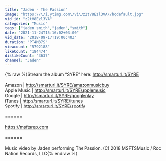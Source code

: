 ```yaml
---
title: "Jaden - The Passion"
image: "https:\/\/i.ytimg.com\/vi\/z2tV8Ezl3VA\/hqdefault.jpg"
vid_id: "z2tV8Ezl3VA"
categories: "Music"
tags: ["jaden smith","jaden","smith"]
date: "2021-11-24T15:16:02+03:00"
vid_date: "2018-09-17T19:00:40Z"
duration: "PT4M37S"
viewcount: "5792188"
likeCount: "184474"
dislikeCount: "3637"
channel: "Jaden"
---
```

{% raw %}Stream the album “SYRE” here: <a rel="nofollow" target="blank" href="http://smarturl.it/SYRE">http://smarturl.it/SYRE</a><br /><br />Amazon | <a rel="nofollow" target="blank" href="http://smarturl.it/SYRE/amazonmusicbuy">http://smarturl.it/SYRE/amazonmusicbuy</a> <br />Apple Music | <a rel="nofollow" target="blank" href="http://smarturl.it/SYRE/applemusic">http://smarturl.it/SYRE/applemusic</a> <br />Google | <a rel="nofollow" target="blank" href="http://smarturl.it/SYRE/googleplay">http://smarturl.it/SYRE/googleplay</a> <br />iTunes | <a rel="nofollow" target="blank" href="http://smarturl.it/SYRE/itunes">http://smarturl.it/SYRE/itunes</a> <br />Spotify | <a rel="nofollow" target="blank" href="http://smarturl.it/SYRE/spotify">http://smarturl.it/SYRE/spotify</a><br /><br />======<br /><br /><a rel="nofollow" target="blank" href="https://msftsrep.com">https://msftsrep.com</a><br /><br />======<br /><br />Music video by Jaden performing The Passion. (C) 2018 MSFTSMusic / Roc Nation Records, LLC{% endraw %}
